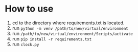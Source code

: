 # How to use

1. cd to the directory where requirements.txt is located.
2. run `python -m venv /path/to/new/virtual/environment`
3. run `/path/to/new/virtual/environment/Scripts/activate`
4. run `pip install -r requirements.txt`
5. run `clock.py`

